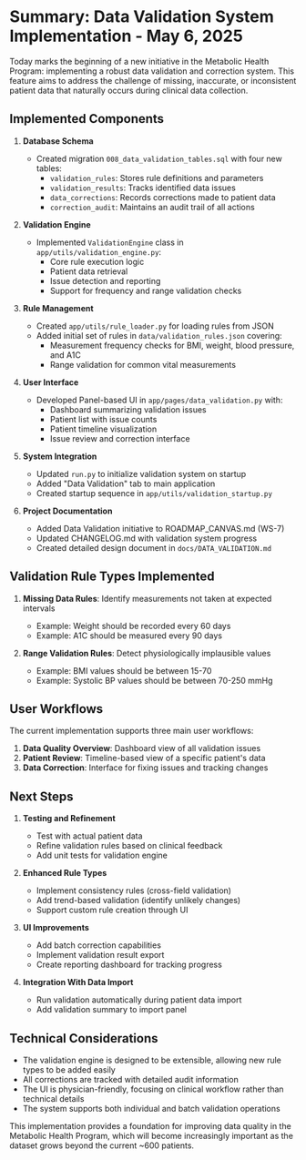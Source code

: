 # Summary: Data Validation System Implementation - May 6, 2025

Today marks the beginning of a new initiative in the Metabolic Health Program: implementing a robust data validation and correction system. This feature aims to address the challenge of missing, inaccurate, or inconsistent patient data that naturally occurs during clinical data collection.

## Implemented Components

1. **Database Schema**
   - Created migration `008_data_validation_tables.sql` with four new tables:
     - `validation_rules`: Stores rule definitions and parameters
     - `validation_results`: Tracks identified data issues
     - `data_corrections`: Records corrections made to patient data
     - `correction_audit`: Maintains an audit trail of all actions

2. **Validation Engine**
   - Implemented `ValidationEngine` class in `app/utils/validation_engine.py`:
     - Core rule execution logic
     - Patient data retrieval
     - Issue detection and reporting
     - Support for frequency and range validation checks

3. **Rule Management**
   - Created `app/utils/rule_loader.py` for loading rules from JSON
   - Added initial set of rules in `data/validation_rules.json` covering:
     - Measurement frequency checks for BMI, weight, blood pressure, and A1C
     - Range validation for common vital measurements

4. **User Interface**
   - Developed Panel-based UI in `app/pages/data_validation.py` with:
     - Dashboard summarizing validation issues
     - Patient list with issue counts
     - Patient timeline visualization
     - Issue review and correction interface

5. **System Integration**
   - Updated `run.py` to initialize validation system on startup
   - Added "Data Validation" tab to main application
   - Created startup sequence in `app/utils/validation_startup.py`

6. **Project Documentation**
   - Added Data Validation initiative to ROADMAP_CANVAS.md (WS-7)
   - Updated CHANGELOG.md with validation system progress
   - Created detailed design document in `docs/DATA_VALIDATION.md`

## Validation Rule Types Implemented

1. **Missing Data Rules**: Identify measurements not taken at expected intervals
   - Example: Weight should be recorded every 60 days
   - Example: A1C should be measured every 90 days

2. **Range Validation Rules**: Detect physiologically implausible values
   - Example: BMI values should be between 15-70
   - Example: Systolic BP values should be between 70-250 mmHg

## User Workflows

The current implementation supports three main user workflows:

1. **Data Quality Overview**: Dashboard view of all validation issues
2. **Patient Review**: Timeline-based view of a specific patient's data
3. **Data Correction**: Interface for fixing issues and tracking changes

## Next Steps

1. **Testing and Refinement**
   - Test with actual patient data
   - Refine validation rules based on clinical feedback
   - Add unit tests for validation engine

2. **Enhanced Rule Types**
   - Implement consistency rules (cross-field validation)
   - Add trend-based validation (identify unlikely changes)
   - Support custom rule creation through UI

3. **UI Improvements**
   - Add batch correction capabilities
   - Implement validation result export
   - Create reporting dashboard for tracking progress

4. **Integration With Data Import**
   - Run validation automatically during patient data import
   - Add validation summary to import panel

## Technical Considerations

- The validation engine is designed to be extensible, allowing new rule types to be added easily
- All corrections are tracked with detailed audit information
- The UI is physician-friendly, focusing on clinical workflow rather than technical details
- The system supports both individual and batch validation operations

This implementation provides a foundation for improving data quality in the Metabolic Health Program, which will become increasingly important as the dataset grows beyond the current ~600 patients. 